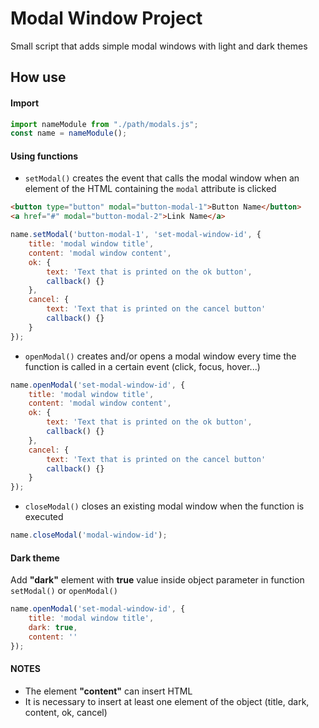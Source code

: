 # Modal Window Project
Small script that adds simple modal windows with light and dark themes

## How use
#### Import

```javascript
import nameModule from "./path/modals.js";
const name = nameModule();
```

#### Using functions

* `setModal()` creates the event that calls the modal window when an element of the HTML containing the `modal` attribute is clicked
```HTML
<button type="button" modal="button-modal-1">Button Name</button>
<a href="#" modal="button-modal-2">Link Name</a>
```
```javascript
name.setModal('button-modal-1', 'set-modal-window-id', {
	title: 'modal window title',
	content: 'modal window content',
	ok: {
		text: 'Text that is printed on the ok button',
		callback() {}
	},
	cancel: {
		text: 'Text that is printed on the cancel button'
		callback() {}
	}
});
```

* `openModal()` creates and/or opens a modal window every time the function is called in a certain event (click, focus, hover...)
```javascript
name.openModal('set-modal-window-id', {
	title: 'modal window title',
	content: 'modal window content',
	ok: {
		text: 'Text that is printed on the ok button',
		callback() {}
	},
	cancel: {
		text: 'Text that is printed on the cancel button'
		callback() {}
	}
});
```

* `closeModal()` closes an existing modal window when the function is executed
```javascript
name.closeModal('modal-window-id');
```

#### Dark theme

Add **"dark"** element with **true** value inside object parameter in function `setModal()` or `openModal()`

```javascript
name.openModal('set-modal-window-id', {
	title: 'modal window title',
	dark: true,
	content: ''
});
```

#### NOTES

* The element **"content"** can insert HTML
* It is necessary to insert at least one element of the object (title, dark, content, ok, cancel)